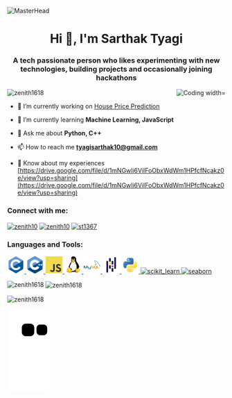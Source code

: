 ![MasterHead](https://appsmaventech.com/images/blog/The-Evolution-Of-Web-Development-Via-Machine-Learning.jpg)

<h1 align="center">Hi 👋, I'm Sarthak Tyagi</h1>
<h3 align="center">A tech passionate person who likes experimenting with new technologies, building projects and occasionally joining hackathons</h3>
<img align="right" alt="Coding width="400" src="https://media0.giphy.com/media/qgQUggAC3Pfv687qPC/giphy.gif?cid=790b76119e97e82b25dc37fa34272cda1a48d8d766e3de55&rid=giphy.gif&ct=g">

<p align="left"> <img src="https://komarev.com/ghpvc/?username=zenith1618&label=Profile%20views&color=0e75b6&style=flat" alt="zenith1618" /> </p>

- 🔭 I’m currently working on [House Price Prediction](https://colab.research.google.com/drive/1txxOtC6VhieDuKW4Yp0-pd_9NRJQckLJ?usp=sharing)

- 🌱 I’m currently learning **Machine Learning, JavaScript**

- 💬 Ask me about **Python, C++**

- 📫 How to reach me **tyagisarthak10@gmail.com**

- 📄 Know about my experiences [https://drive.google.com/file/d/1mNGwli6VilFoObxWdWm1HPfcfNcakz0e/view?usp=sharing](https://drive.google.com/file/d/1mNGwli6VilFoObxWdWm1HPfcfNcakz0e/view?usp=sharing)

<h3 align="left">Connect with me:</h3>
<p align="left">
<a href="https://linkedin.com/in/zenith10" target="blank"><img align="center" src="https://raw.githubusercontent.com/rahuldkjain/github-profile-readme-generator/master/src/images/icons/Social/linked-in-alt.svg" alt="zenith10" height="30" width="40" /></a>
<a href="https://www.codechef.com/users/zenith10" target="blank"><img align="center" src="https://cdn.jsdelivr.net/npm/simple-icons@3.1.0/icons/codechef.svg" alt="zenith10" height="30" width="40" /></a>
<a href="https://www.hackerrank.com/st1367" target="blank"><img align="center" src="https://raw.githubusercontent.com/rahuldkjain/github-profile-readme-generator/master/src/images/icons/Social/hackerrank.svg" alt="st1367" height="30" width="40" /></a>
</p>

<h3 align="left">Languages and Tools:</h3>
<p align="left"> <a href="https://www.cprogramming.com/" target="_blank" rel="noreferrer"> <img src="https://raw.githubusercontent.com/devicons/devicon/master/icons/c/c-original.svg" alt="c" width="40" height="40"/> </a> <a href="https://www.w3schools.com/cpp/" target="_blank" rel="noreferrer"> <img src="https://raw.githubusercontent.com/devicons/devicon/master/icons/cplusplus/cplusplus-original.svg" alt="cplusplus" width="40" height="40"/> </a> <a href="https://developer.mozilla.org/en-US/docs/Web/JavaScript" target="_blank" rel="noreferrer"> <img src="https://raw.githubusercontent.com/devicons/devicon/master/icons/javascript/javascript-original.svg" alt="javascript" width="40" height="40"/> </a> <a href="https://www.linux.org/" target="_blank" rel="noreferrer"> <img src="https://raw.githubusercontent.com/devicons/devicon/master/icons/linux/linux-original.svg" alt="linux" width="40" height="40"/> </a> <a href="https://www.mysql.com/" target="_blank" rel="noreferrer"> <img src="https://raw.githubusercontent.com/devicons/devicon/master/icons/mysql/mysql-original-wordmark.svg" alt="mysql" width="40" height="40"/> </a> <a href="https://pandas.pydata.org/" target="_blank" rel="noreferrer"> <img src="https://raw.githubusercontent.com/devicons/devicon/2ae2a900d2f041da66e950e4d48052658d850630/icons/pandas/pandas-original.svg" alt="pandas" width="40" height="40"/> </a> <a href="https://www.python.org" target="_blank" rel="noreferrer"> <img src="https://raw.githubusercontent.com/devicons/devicon/master/icons/python/python-original.svg" alt="python" width="40" height="40"/> </a> <a href="https://scikit-learn.org/" target="_blank" rel="noreferrer"> <img src="https://upload.wikimedia.org/wikipedia/commons/0/05/Scikit_learn_logo_small.svg" alt="scikit_learn" width="40" height="40"/> </a> <a href="https://seaborn.pydata.org/" target="_blank" rel="noreferrer"> <img src="https://seaborn.pydata.org/_images/logo-mark-lightbg.svg" alt="seaborn" width="40" height="40"/> </a> </p>


<p><img align="left" src="https://github-readme-stats.vercel.app/api/top-langs?username=zenith1618&show_icons=true&cache_seconds=180&locale=en&layout=compact" alt="zenith1618" /></p>

<p>&nbsp;<img align="center" src="https://github-readme-stats.vercel.app/api?username=zenith1618&show_icons=true&cache_seconds=180&locale=en" alt="zenith1618" /></p>

<p><img align="center" src="https://github-readme-streak-stats.herokuapp.com/?user=zenith1618&" alt="zenith1618" /></p>


![Snake animation](https://github.com/rafaballerini/rafaballerini/blob/output/github-contribution-grid-snake.svg) 

